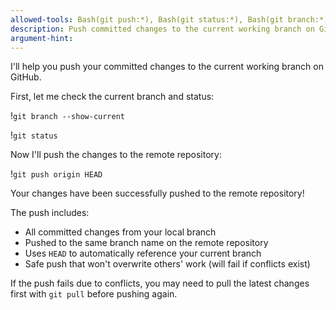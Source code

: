 ```yaml
---
allowed-tools: Bash(git push:*), Bash(git status:*), Bash(git branch:*)
description: Push committed changes to the current working branch on GitHub
argument-hint:
---
```


I'll help you push your committed changes to the current working branch on GitHub.

First, let me check the current branch and status:

!`git branch --show-current`

!`git status`

Now I'll push the changes to the remote repository:

!`git push origin HEAD`

Your changes have been successfully pushed to the remote repository!

The push includes:
- All committed changes from your local branch
- Pushed to the same branch name on the remote repository
- Uses `HEAD` to automatically reference your current branch
- Safe push that won't overwrite others' work (will fail if conflicts exist)

If the push fails due to conflicts, you may need to pull the latest changes first with `git pull` before pushing again.